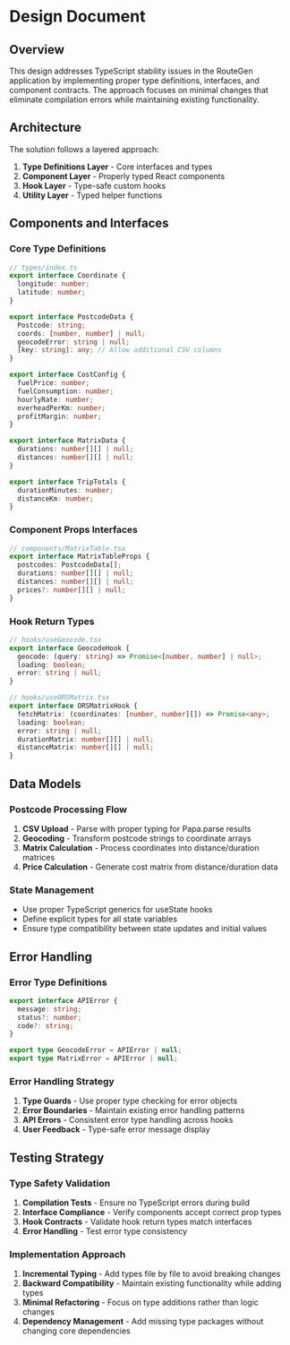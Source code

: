 # Design Document

## Overview

This design addresses TypeScript stability issues in the RouteGen application by implementing proper type definitions, interfaces, and component contracts. The approach focuses on minimal changes that eliminate compilation errors while maintaining existing functionality.

## Architecture

The solution follows a layered approach:

1. **Type Definitions Layer** - Core interfaces and types
2. **Component Layer** - Properly typed React components
3. **Hook Layer** - Type-safe custom hooks
4. **Utility Layer** - Typed helper functions

## Components and Interfaces

### Core Type Definitions

```typescript
// types/index.ts
export interface Coordinate {
  longitude: number;
  latitude: number;
}

export interface PostcodeData {
  Postcode: string;
  coords: [number, number] | null;
  geocodeError: string | null;
  [key: string]: any; // Allow additional CSV columns
}

export interface CostConfig {
  fuelPrice: number;
  fuelConsumption: number;
  hourlyRate: number;
  overheadPerKm: number;
  profitMargin: number;
}

export interface MatrixData {
  durations: number[][] | null;
  distances: number[][] | null;
}

export interface TripTotals {
  durationMinutes: number;
  distanceKm: number;
}
```

### Component Props Interfaces

```typescript
// components/MatrixTable.tsx
export interface MatrixTableProps {
  postcodes: PostcodeData[];
  durations: number[][] | null;
  distances: number[][] | null;
  prices?: number[][] | null;
}
```

### Hook Return Types

```typescript
// hooks/useGeocode.tsx
export interface GeocodeHook {
  geocode: (query: string) => Promise<[number, number] | null>;
  loading: boolean;
  error: string | null;
}

// hooks/useORSMatrix.tsx
export interface ORSMatrixHook {
  fetchMatrix: (coordinates: [number, number][]) => Promise<any>;
  loading: boolean;
  error: string | null;
  durationMatrix: number[][] | null;
  distanceMatrix: number[][] | null;
}
```

## Data Models

### Postcode Processing Flow

1. **CSV Upload** - Parse with proper typing for Papa.parse results
2. **Geocoding** - Transform postcode strings to coordinate arrays
3. **Matrix Calculation** - Process coordinates into distance/duration matrices
4. **Price Calculation** - Generate cost matrix from distance/duration data

### State Management

- Use proper TypeScript generics for useState hooks
- Define explicit types for all state variables
- Ensure type compatibility between state updates and initial values

## Error Handling

### Error Type Definitions

```typescript
export interface APIError {
  message: string;
  status?: number;
  code?: string;
}

export type GeocodeError = APIError | null;
export type MatrixError = APIError | null;
```

### Error Handling Strategy

1. **Type Guards** - Use proper type checking for error objects
2. **Error Boundaries** - Maintain existing error handling patterns
3. **API Errors** - Consistent error type handling across hooks
4. **User Feedback** - Type-safe error message display

## Testing Strategy

### Type Safety Validation

1. **Compilation Tests** - Ensure no TypeScript errors during build
2. **Interface Compliance** - Verify components accept correct prop types
3. **Hook Contracts** - Validate hook return types match interfaces
4. **Error Handling** - Test error type consistency

### Implementation Approach

1. **Incremental Typing** - Add types file by file to avoid breaking changes
2. **Backward Compatibility** - Maintain existing functionality while adding types
3. **Minimal Refactoring** - Focus on type additions rather than logic changes
4. **Dependency Management** - Add missing type packages without changing core dependencies
